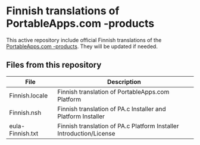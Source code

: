 # Finnish translations of PortableApps.com -products
This active repository include official Finnish translations of the [PortableApps.com -products](https://portableapps.com/platform/features). They will be updated if needed.

## Files from this repository
| File | Description |
| ----------- | ----------- |
| Finnish.locale | Finnish translation of PortableApps.com Platform |
| Finnish.nsh | Finnish translation of PA.c Installer and Platform Installer |
| eula-Finnish.txt | Finnish translation of PA.c Platform Installer Introduction/License |
